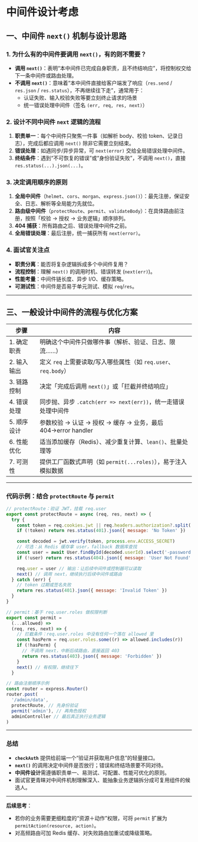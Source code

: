 # 中间件设计考虑

## 一、中间件 `next()` 机制与设计思路

### 1. 为什么有的中间件要调用 `next()`，有的则不需要？

- **调用 `next()`**：表明“本中间件已完成自身职责，且不终结响应”，将控制权交给下一条中间件或路由处理。
- **不调用 `next()`**：意味着“本中间件直接给客户端发了响应（`res.send` / `res.json` / `res.status`），不再继续往下走”，通常用于：
  - 认证失败、输入校验失败等要立刻终止请求的场景
  - 统一错误处理中间件（签名 `(err, req, res, next)`）

### 2. 设计不同中间件 `next` 逻辑的流程

1. **职责单一**：每个中间件只聚焦一件事（如解析 body、校验 token、记录日志），完成后都应调用 `next()` 除非它需要立刻结束。
2. **错误处理**：如遇同步/异步异常，可 `next(error)` 交给全局错误处理中间件。
3. **终结条件**：遇到“不可恢复的错误”或“身份验证失败”，不调用 `next()`，直接 `res.status(...).json(...)`。

### 3. 决定调用顺序的原则

1. **全局中间件**（`helmet`、`cors`、`morgan`、`express.json()`）：最先注册，保证安全、日志、解析等全局能力先就位。
2. **路由级中间件**（`protectRoute`、`permit`、`validateBody`）：在具体路由前注册，按照「校验 → 授权 → 业务逻辑」顺序排列。
3. **404 捕获**：所有路由之后、错误处理中间件之前。
4. **全局错误处理**：最后注册，统一捕获所有 `next(error)`。

### 4. 面试官关注点

- **职责分离**：能否将复杂逻辑拆成多个中间件复用？
- **流程控制**：理解 `next()` 的调用时机、错误转发 (`next(err)`)。
- **性能考量**：中间件链长度、异步 I/O、缓存策略。
- **可测试性**：中间件是否易于单元测试、模拟 `req`/`res`。

---

## 三、一般设计中间件的流程与优化方案

| 步骤        | 内容                                                            |
| ----------- | --------------------------------------------------------------- |
| 1. 确定职责 | 明确这个中间件只做哪件事（解析、验证、日志、限流……）            |
| 2. 输入输出 | 定义 `req` 上需要读取/写入哪些属性（如 `req.user`、`req.body`） |
| 3. 链路控制 | 决定「完成后调用 `next()`」或「拦截并终结响应」                 |
| 4. 错误处理 | 同步抛、异步 `.catch(err => next(err))`，统一走错误处理中间件   |
| 5. 顺序设计 | 参数校验 → 认证 → 授权 → 缓存 → 业务，最后 404→error handler    |
| 6. 性能优化 | 适当添加缓存（Redis）、减少重复计算、`lean()`、批量处理等       |
| 7. 可测性   | 提供工厂函数式声明（如 `permit(...roles)`），易于注入模拟数据   |

---

### 代码示例：结合 `protectRoute` 与 `permit`

```js
// protectRoute：验证 JWT，挂载 req.user
export const protectRoute = async (req, res, next) => {
  try {
    const token = req.cookies.jwt || req.headers.authorization?.split(' ')[1]
    if (!token) return res.status(401).json({ message: 'No Token' })

    const decoded = jwt.verify(token, process.env.ACCESS_SECRET)
    // 可选：从 Redis 缓存拿 user，fallback 数据库查找
    const user = await User.findById(decoded.userId).select('-password').lean()
    if (!user) return res.status(404).json({ message: 'User Not Found' })

    req.user = user // 输出：让后续中间件或控制器可以读取
    next() // 调用 next，继续执行后续中间件或路由
  } catch (err) {
    // token 过期或签名失败
    return res.status(401).json({ message: 'Invalid Token' })
  }
}

// permit：基于 req.user.roles 做权限判断
export const permit =
  (...allowed) =>
  (req, res, next) => {
    // 拦截条件：req.user.roles 中没有任何一个落在 allowed 里
    const hasPerm = req.user.roles.some((r) => allowed.includes(r))
    if (!hasPerm) {
      // 不调用 next，中断后续路由，直接返回 403
      return res.status(403).json({ message: 'Forbidden' })
    }
    next() // 有权限，继续往下
  }

// 路由注册顺序示例
const router = express.Router()
router.post(
  '/admin/data',
  protectRoute, // 先身份验证
  permit('admin'), // 再角色授权
  adminController // 最后真正执行业务逻辑
)
```

---

### 总结

- **`checkAuth`** 提供给前端一个“验证并获取用户信息”的轻量接口。
- **`next()`** 的调用决定中间件是否放行；错误和终结场景要不同对待。
- **中间件设计**需遵循职责单一、易测试、可配置、性能可优化的原则。
- 面试官更青睐对中间件机制理解深入、能抽象业务逻辑拆分成可复用组件的候选人。

---

**后续思考**：

- 若你的业务需要更细粒度的“资源＋动作”权限，可将 `permit` 扩展为 `permitAction(resource, action)`。
- 对高频路由可加 Redis 缓存、对失败路由加重试或降级策略。
